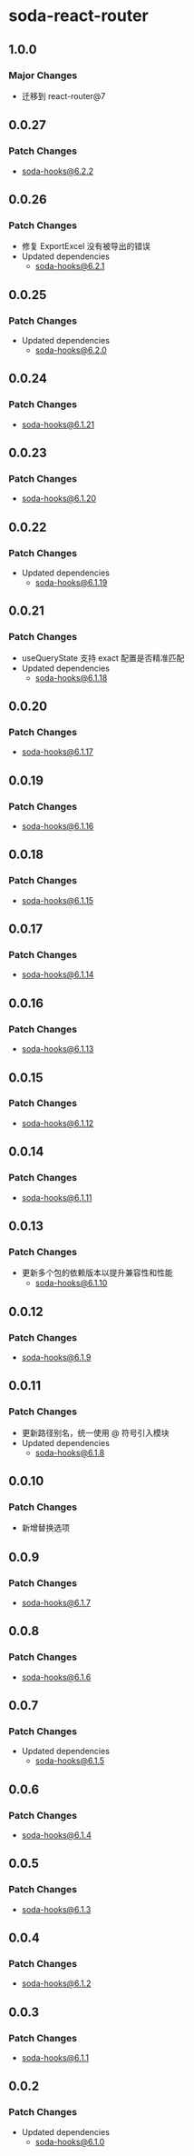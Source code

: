 # soda-react-router

## 1.0.0

### Major Changes

- 迁移到 react-router@7

## 0.0.27

### Patch Changes

- soda-hooks@6.2.2

## 0.0.26

### Patch Changes

- 修复 ExportExcel 没有被导出的错误
- Updated dependencies
    - soda-hooks@6.2.1

## 0.0.25

### Patch Changes

- Updated dependencies
    - soda-hooks@6.2.0

## 0.0.24

### Patch Changes

- soda-hooks@6.1.21

## 0.0.23

### Patch Changes

- soda-hooks@6.1.20

## 0.0.22

### Patch Changes

- Updated dependencies
    - soda-hooks@6.1.19

## 0.0.21

### Patch Changes

- useQueryState 支持 exact 配置是否精准匹配
- Updated dependencies
    - soda-hooks@6.1.18

## 0.0.20

### Patch Changes

- soda-hooks@6.1.17

## 0.0.19

### Patch Changes

- soda-hooks@6.1.16

## 0.0.18

### Patch Changes

- soda-hooks@6.1.15

## 0.0.17

### Patch Changes

- soda-hooks@6.1.14

## 0.0.16

### Patch Changes

- soda-hooks@6.1.13

## 0.0.15

### Patch Changes

- soda-hooks@6.1.12

## 0.0.14

### Patch Changes

- soda-hooks@6.1.11

## 0.0.13

### Patch Changes

- 更新多个包的依赖版本以提升兼容性和性能
    - soda-hooks@6.1.10

## 0.0.12

### Patch Changes

- soda-hooks@6.1.9

## 0.0.11

### Patch Changes

- 更新路径别名，统一使用 @ 符号引入模块
- Updated dependencies
    - soda-hooks@6.1.8

## 0.0.10

### Patch Changes

- 新增替换选项

## 0.0.9

### Patch Changes

- soda-hooks@6.1.7

## 0.0.8

### Patch Changes

- soda-hooks@6.1.6

## 0.0.7

### Patch Changes

- Updated dependencies
    - soda-hooks@6.1.5

## 0.0.6

### Patch Changes

- soda-hooks@6.1.4

## 0.0.5

### Patch Changes

- soda-hooks@6.1.3

## 0.0.4

### Patch Changes

- soda-hooks@6.1.2

## 0.0.3

### Patch Changes

- soda-hooks@6.1.1

## 0.0.2

### Patch Changes

- Updated dependencies
    - soda-hooks@6.1.0
